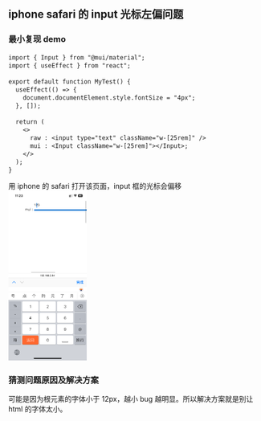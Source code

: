 ## iphone safari 的 input 光标左偏问题

### 最小复现 demo

```tsx
import { Input } from "@mui/material";
import { useEffect } from "react";

export default function MyTest() {
  useEffect(() => {
    document.documentElement.style.fontSize = "4px";
  }, []);

  return (
    <>
      raw : <input type="text" className="w-[25rem]" />
      mui : <Input className="w-[25rem]"></Input>;
    </>
  );
}
```

用 iphone 的 safari 打开该页面，input 框的光标会偏移  
<img src="./img/iosSafariInputBug.png" alt="bug" style="zoom:33%;" />

### 猜测问题原因及解决方案

可能是因为根元素的字体小于 12px，越小 bug 越明显。所以解决方案就是别让 html 的字体太小。
